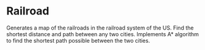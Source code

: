 # Railroad

Generates a map of the railroads in the railroad system of the US. Find the shortest distance and path between any two cities. Implements A* algorithm
to find the shortest path possible between the two cities.
